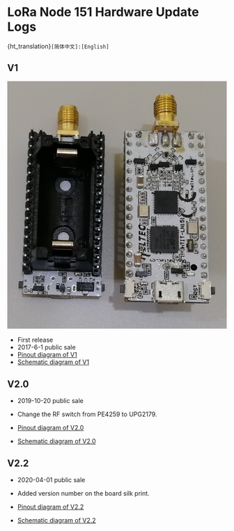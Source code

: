 # LoRa Node 151 Hardware Update Logs
{ht_translation}`[简体中文]:[English]`
## V1

![](img/hardware_update_log/01.png)

- First release
- 2017-6-1 public sale
- [Pinout diagram of V1](http://resource.heltec.cn/download/LoRa_Node_151/LoRa_Node_151_Pinout_Diagram.pdf)
- [Schematic diagram of V1](http://resource.heltec.cn/download/LoRa_Node_151/LoRa_Node_151_Block_Diagram_V1.pdf)

## V2.0

- 2019-10-20 public sale
- Change the RF switch from PE4259 to UPG2179.

- [Pinout diagram of V2.0](http://resource.heltec.cn/download/LoRa_Node_151/LoRa_Node_151_Pinout_Diagram.pdf)
- [Schematic diagram of V2.0](https://resource.heltec.cn/download/LoRa_Node_151/LoRa_Node_151_Block_Diagram_V2.2.pdf)

## V2.2

- 2020-04-01 public sale
- Added version number on the board silk print.

- [Pinout diagram of V2.2](http://resource.heltec.cn/download/LoRa_Node_151/LoRa_Node_151_Pinout_Diagram.pdf)
- [Schematic diagram of V2.2](https://resource.heltec.cn/download/LoRa_Node_151/LoRa_Node_151_Block_Diagram_V2.2.pdf)